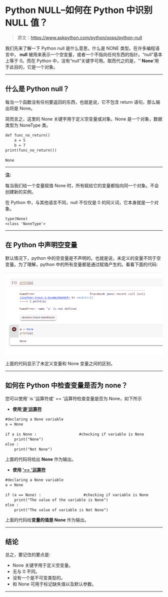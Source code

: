 # Python NULL–如何在 Python 中识别 NULL 值？

> 原文：<https://www.askpython.com/python/oops/python-null>

我们先来了解一下 Python null 是什么意思，什么是 NONE 类型。在许多编程语言中， **null** 被用来表示一个空变量，或者一个不指向任何东西的指针。“null”基本上等于 0。而在 Python 中，没有“null”关键字可用。取而代之的是，'**' None**'用于此目的，它是一个对象。

* * *

## 什么是 Python null？

每当一个函数没有任何要返回的东西，也就是说，它不包含 return 语句，那么输出将是 None。

简而言之，这里的 None 关键字用于定义空变量或对象。None 是一个对象，数据类型为 NoneType 类。

```
def func_no_return()
    a = 5
    b = 7
print(func_no_return())

None

```

* * *

**注:**

每当我们给一个变量赋值 None 时，所有赋给它的变量都指向同一个对象。不会创建新的实例。

在 Python 中，与其他语言不同，null 不仅仅是 0 的同义词，它本身就是一个对象。

```
type(None)
<class 'NoneType'>

```

* * *

## 在 Python 中声明空变量

默认情况下，python 中的空变量是不声明的。也就是说，未定义的变量不同于空变量。为了理解，python 中的所有变量都是通过赋值产生的。看看下面的代码:

![Code Example](img/be39717d3bb4cf41fb3cd77032f1fcd7.png)

上面的代码显示了未定义变量和 None 变量之间的区别。

* * *

## 如何在 Python 中检查变量是否为 none？

您可以使用' is '运算符或' == '运算符检查变量是否为 None，如下所示

*   **使用[‘是’运算符](https://www.askpython.com/course/python-course-bitwise-operators)**

```
#declaring a None variable
a = None

if a is None :                   #checking if variable is None
    print("None")
else :
    print("Not None")

```

上面的代码将给出 **None** 作为输出。

*   **使用 ['== '运算符](https://www.askpython.com/python/examples/difference-between-equal-to-and-is)**

```
#declaring a None variable
a = None

if (a == None) :                   #checking if variable is None
    print("The value of the variable is None")
else :
    print("The value of variable is Not None")

```

上面的代码给**变量的值是 None** 作为输出。

* * *

## 结论

总之，要记住的要点是:

*   None 关键字用于定义空变量。
*   无与 0 不同。
*   没有一个是不可变类型的。
*   和 None 可用于标记缺失值以及默认参数。

* * *